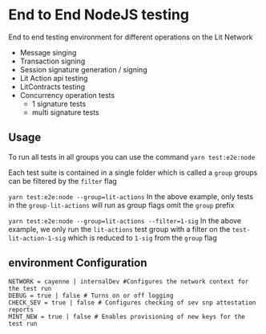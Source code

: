 # End to End NodeJS testing

End to end testing environment for different operations on the Lit Network

- Message singing
- Transaction signing
- Session signature generation / signing
- Lit Action api testing
- LitContracts testing
- Concurrency operation tests
  - 1 signature tests
  - multi signature tests

## Usage

To run all tests in all groups you can use the command
`yarn test:e2e:node`

Each test suite is contained in a single folder which is called a `group` groups can be filtered by the `filter` flag

`yarn test:e2e:node --group=lit-actions`
In the above example, only tests in the `group-lit-actions` will run as group flags omit the `group` prefix

`yarn test:e2e:node --group=lit-actions --filter=1-sig`
In the above example, we only run the `lit-actions` test group with a filter on the `test-lit-action-1-sig` which is reduced to `1-sig` from the `group` flag

## environment Configuration

```
NETWORK = cayenne | internalDev #Configures the network context for the test run
DEBUG = true | false # Turns on or off logging
CHECK_SEV = true | false # Configures checking of sev snp attestation reports
MINT_NEW = true | false # Enables provisioning of new keys for the test run
```
